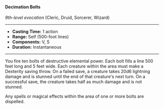 #### Decimation Bolts
*9th-level evocation* (Cleric, Druid, Sorcerer, Wizard)
___
- **Casting Time:** 1 action
- **Range:** Self (500-foot lines)
- **Components:** V, S
- **Duration:** Instantaneous
---
You fire ten bolts of destructive elemental power. Each bolt fills a line 500 feet long and 5 feet wide. Each creature within the area must make a Dexterity saving throw. On a failed save, a creature takes 20d6 lightning damage and is stunned until the end of that creature's next turn. On a successful save, the creature takes half as much damage and is not stunned.

Any spells or magical effects within the area of one or more bolts are dispelled.
